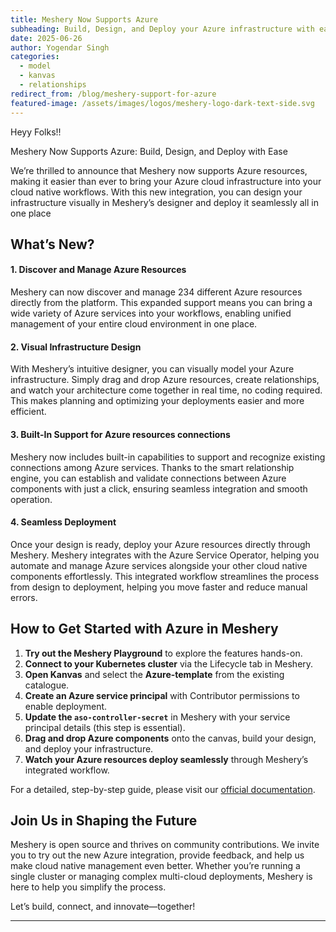 ```yaml
---
title: Meshery Now Supports Azure
subheading: Build, Design, and Deploy your Azure infrastructure with ease
date: 2025-06-26
author: Yogendar Singh
categories: 
  - model
  - kanvas
  - relationships
redirect_from: /blog/meshery-support-for-azure
featured-image: /assets/images/logos/meshery-logo-dark-text-side.svg
---
```


Heyy Folks!!

Meshery Now Supports Azure: Build, Design, and Deploy with Ease

We’re thrilled to announce that Meshery now supports Azure resources, making it easier than ever to bring your Azure cloud infrastructure into your cloud native workflows. With this new integration, you can design your infrastructure visually in Meshery’s designer and deploy it seamlessly all in one place

## What’s New?


#### 1. Discover and Manage Azure Resources

Meshery can now discover and manage 234 different Azure resources directly from the platform. This expanded support means you can bring a wide variety of Azure services into your workflows, enabling unified management of your entire cloud environment in one place.

#### 2. Visual Infrastructure Design

With Meshery’s intuitive designer, you can visually model your Azure infrastructure. Simply drag and drop Azure resources, create relationships, and watch your architecture come together in real time, no coding required. This makes planning and optimizing your deployments easier and more efficient.

#### 3. Built-In Support for Azure resources connections

Meshery now includes built-in capabilities to support and recognize existing connections among Azure services. Thanks to the smart relationship engine, you can establish and validate connections between Azure components with just a click, ensuring seamless integration and smooth operation.

#### 4. Seamless Deployment

Once your design is ready, deploy your Azure resources directly through Meshery. Meshery integrates with the Azure Service Operator, helping you automate and manage Azure services alongside your other cloud native components effortlessly. This integrated workflow streamlines the process from design to deployment, helping you move faster and reduce manual errors.


## How to Get Started with Azure in Meshery

1. **Try out the Meshery Playground** to explore the features hands-on.  
2. **Connect to your Kubernetes cluster** via the Lifecycle tab in Meshery.  
3. **Open Kanvas** and select the **Azure-template** from the existing catalogue.  
4. **Create an Azure service principal** with Contributor permissions to enable deployment.  
5. **Update the `aso-controller-secret`** in Meshery with your service principal details (this step is essential).  
6. **Drag and drop Azure components** onto the canvas, build your design, and deploy your infrastructure.  
7. **Watch your Azure resources deploy seamlessly** through Meshery’s integrated workflow.

For a detailed, step-by-step guide, please visit our [official documentation](#).


## Join Us in Shaping the Future

Meshery is open source and thrives on community contributions. We invite you to try out the new Azure integration, provide feedback, and help us make cloud native management even better. Whether you’re running a single cluster or managing complex multi-cloud deployments, Meshery is here to help you simplify the process.

Let’s build, connect, and innovate—together!

---